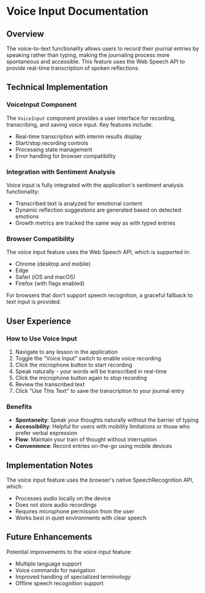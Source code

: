 # Voice Input Documentation

## Overview

The voice-to-text functionality allows users to record their journal entries by speaking rather than typing, making the journaling process more spontaneous and accessible. This feature uses the Web Speech API to provide real-time transcription of spoken reflections.

## Technical Implementation

### VoiceInput Component

The `VoiceInput` component provides a user interface for recording, transcribing, and saving voice input. Key features include:

- Real-time transcription with interim results display
- Start/stop recording controls
- Processing state management
- Error handling for browser compatibility

### Integration with Sentiment Analysis

Voice input is fully integrated with the application's sentiment analysis functionality:

- Transcribed text is analyzed for emotional content
- Dynamic reflection suggestions are generated based on detected emotions
- Growth metrics are tracked the same way as with typed entries

### Browser Compatibility

The voice input feature uses the Web Speech API, which is supported in:
- Chrome (desktop and mobile)
- Edge
- Safari (iOS and macOS)
- Firefox (with flags enabled)

For browsers that don't support speech recognition, a graceful fallback to text input is provided.

## User Experience

### How to Use Voice Input

1. Navigate to any lesson in the application
2. Toggle the "Voice Input" switch to enable voice recording
3. Click the microphone button to start recording
4. Speak naturally - your words will be transcribed in real-time
5. Click the microphone button again to stop recording
6. Review the transcribed text
7. Click "Use This Text" to save the transcription to your journal entry

### Benefits

- **Spontaneity**: Speak your thoughts naturally without the barrier of typing
- **Accessibility**: Helpful for users with mobility limitations or those who prefer verbal expression
- **Flow**: Maintain your train of thought without interruption
- **Convenience**: Record entries on-the-go using mobile devices

## Implementation Notes

The voice input feature uses the browser's native SpeechRecognition API, which:
- Processes audio locally on the device
- Does not store audio recordings
- Requires microphone permission from the user
- Works best in quiet environments with clear speech

## Future Enhancements

Potential improvements to the voice input feature:
- Multiple language support
- Voice commands for navigation
- Improved handling of specialized terminology
- Offline speech recognition support

